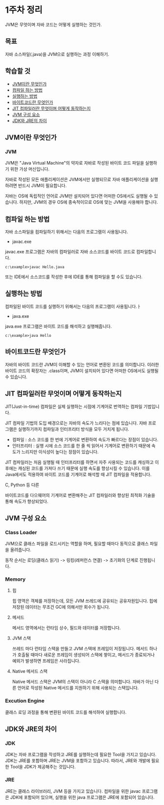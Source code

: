 # 1주차 정리

JVM은 무엇이며 자바 코드는 어떻게 실행하는 것인가.

## 목표

자바 소스파일(.java)을 JVM으로 실행하는 과정 이해하기.

## 학습할 것

- [JVM이란 무엇인가](##-JVM이란-무엇인가)
- [컴파일 하는 방법](##-컴파일-하는-방법)
- [실행하는 방법](##-실행하는-방법)
- [바이트코드란 무엇인가](##-바이트코드란-무엇인가)
- [JIT 컴파일러란 무엇이며 어떻게 동작하는지](##-JIT-컴파일러란-무엇이며-어떻게-동작하는지)
- [JVM 구성 요소](##-JVM-구성-요소)
- [JDK와 JRE의 차이](##-JDK와)

## JVM이란 무엇인가

### JVM

JVM은 "Java Virtual Machine"의 약자로 자바로 작성된 바이트 코드 파일을 실행하기 위한 가상 머신입니다.

자바로 작성된 모든 애플리케이션은 JVM에서만 실행되므로 자바 애플리케이션을 실행하려면 반드시 JVM이 필요합니다.

자바는 OS에 독립적인 언어로 JVM만 설치되어 있다면 어떠한 OS에서도 실행될 수 있습니다. 하지만, JVM의 경우 OS에 종속적이므로 OS에 맞는 JVM을 사용해야 합니다.

## 컴파일 하는 방법

자바 소스파일을 컴파일하기 위해서는 다음의 프로그램이 사용됩니다.

- javac.exe

javac.exe 프로그램은 자바의 컴파일러로 자바 소스코드를 바이트 코드로 컴파일합니다.

`c:\example>javac Hello.java`

또는 IDE에서 소스코드를 작성한 후에 IDE를 통해 컴파일을 할 수도 있습니다.

## 실행하는 방법

컴파일된 바이트 코드를 실행하기 위해서는 다음의 프로그램이 사용됩니다.ㅏ

- java.exe

java.exe 프로그램은 바이트 코드를 해석하고 실행해줍니다.

`c:\example>java Hello`

## 바이트코드란 무엇인가

자바의 바이트 코드란 JVM이 이해할 수 있는 언어로 변환된 코드를 의미합니다. 이러한 바이트 코드의 확장자는 .class이며, JVM이 설치되어 있다면 어떠한 OS에서도 실행될 수 있습니다.

## JIT 컴파일러란 무엇이며 어떻게 동작하는지

JIT(Just-in-time) 컴파일은 실제 실행하는 시점에 기계어로 번역하는 컴파일 기법입니다.

JIT 컴파일 기법의 도입 배경으로는 자바의 속도가 느리다는 점에 있습니다. 자바 프로그램은 실행하기까지 컴파일과 인터프리터 방식을 모두 거치게 됩니다.

- 컴파일 : 소스 코드를 한 번에 기계어로 변환하여 속도가 빠르다는 장점이 있습니다.
- 인터프리터 : 실행 시에 소스 코드를 한 줄 씩 읽어서 기계어로 변환하기 때문에 속도가 느리지만 이식성이 높다는 장점이 있습니다.

JIT 컴파일러는 처음 실행될 때 인터프리터를 하면서 자주 사용되는 코드를 캐싱하고 이후에는 캐싱된 코드를 가져다 쓰기 때문에 실행 속도를 향상시킬 수 있습니다. 이를 Java에서도 적용하여 바이트 코드를 기계어로 해석할 때 JIT 컴파일을 적용합니다.

C, Python 등 다른

바이트코드를 다으웨어의 기계어로 변환해주는 JIT 컴파일러와 향상된 최적화 기술을 통해 속도가 향상되었다.

## JVM 구성 요소

### Class Loader

JVM으로 클래스 파일을 로드시키는 역할을 하며, 필요할 때마다 동적으로 클래스 파일을 올려줍니다.

동작 순서는 로딩(클래스 읽기) -> 링킹(레퍼런스 연결) -> 초기화의 단계로 진행됩니다.

### Memory

1. 힙

   힙 영역은 객체를 저장하는데, 모든 JVM 쓰레드에 공유되는 공유자원입니다. 힙에 저장된 데이터는 무조건 GC에 의해서만 회수가 됩니다.

2. 메서드

   메서드 영역에서는 런타임 상수, 필드와 데이터를 저장합니다.

3. JVM 스택

   쓰레드 마다 런타임 스택을 만들고 JVM 스택에 프레임이 저장됩니다. 메서드 하나가 호출될 때마다 새로운 프레임이 생성되어 스택에 쌓이고, 메서드가 종료되거나 예외가 발생하면 프레임은 사라집니다.

4. Native 메서드 스택

   Native 메서드 스택은 JVM의 스택이 아니라 C 스택을 의미합니다. 자바가 아닌 다른 언어로 작성된 Native 메서드를 지원하기 위해 사용되는 스택입니다.

### Excution Engine

클래스 로딩 과정을 통해 변환된 바이트 코드를 해석하여 실행합니다.

## JDK와 JRE의 차이

### JDK

JDK는 자바 프로그램을 작성하고 JRE를 실행하는데 필요한 Tool을 가지고 있습니다. JDK는 JRE를 포함하며 JRE는 JVM을 포함하고 있습니다. 따라서, JRE와 개발에 필요한 Tool을 JDK가 제공해주는 것입니다.

### JRE

JRE는 클래스 라이브러리, JVM 등을 가지고 있습니다. 컴파일을 위한 javac 프로그램은 JDK에 포함되어 있으며, 실행을 위한 java 프로그램은 JRE에 포함되어 있습니다.
